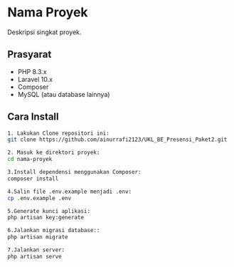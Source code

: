 # Nama Proyek

Deskripsi singkat proyek.

## Prasyarat

- PHP 8.3.x
- Laravel 10.x
- Composer
- MySQL (atau database lainnya)

## Cara Install

   ```bash
1. Lakukan Clone repositori ini:
   git clone https://github.com/ainurrafi2123/UKL_BE_Presensi_Paket2.git

2. Masuk ke direktori proyek:
   cd nama-proyek
   
3.Install dependensi menggunakan Composer:
   composer install

4.Salin file .env.example menjadi .env:
   cp .env.example .env

5.Generate kunci aplikasi:
   php artisan key:generate

6.Jalankan migrasi database::
   php artisan migrate

7.Jalankan server:
   php artisan serve







